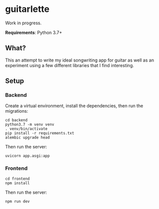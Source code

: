 # guitarlette

Work in progress.

**Requirements**: Python 3.7+

## What?

This an attempt to write my ideal songwriting app for guitar as well as an experiment using a few different libraries that I find interesting.

## Setup

### Backend

Create a virtual environment, install the dependencies, then run the migrations:

```shell
cd backend
python3.7 -m venv venv
. venv/bin/activate
pip install -r requirements.txt
alembic upgrade head
```

Then run the server:

```shell
uvicorn app.asgi:app
```

### Frontend

```shell
cd frontend
npm install
```

Then run the server:

```shell
npm run dev
```
